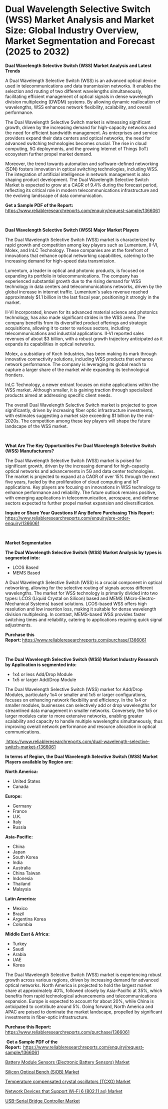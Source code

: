 <p><h1>Dual Wavelength Selective Switch (WSS) Market Analysis and Market Size: Global Industry Overview, Market Segmentation and Forecast (2025 to 2032)</h1></p><p><strong>Dual Wavelength Selective Switch (WSS) Market Analysis and Latest Trends</strong></p>
<p><p>A Dual Wavelength Selective Switch (WSS) is an advanced optical device used in telecommunications and data transmission networks. It enables the selection and routing of two different wavelengths simultaneously, facilitating efficient management of optical signals in dense wavelength division multiplexing (DWDM) systems. By allowing dynamic reallocation of wavelengths, WSS enhances network flexibility, scalability, and overall performance.</p><p>The Dual Wavelength Selective Switch market is witnessing significant growth, driven by the increasing demand for high-capacity networks and the need for efficient bandwidth management. As enterprises and service providers expand their data centers and optical networks, the need for advanced switching technologies becomes crucial. The rise in cloud computing, 5G deployments, and the growing Internet of Things (IoT) ecosystem further propel market demand.</p><p>Moreover, the trend towards automation and software-defined networking (SDN) fosters innovation in optical switching technologies, including WSS. The integration of artificial intelligence in network management is also shaping product development. The Dual Wavelength Selective Switch Market is expected to grow at a CAGR of 9.4% during the forecast period, reflecting its critical role in modern telecommunications infrastructure and the evolving landscape of data communication.</p></p>
<p><strong>Get a Sample PDF of the Report:&nbsp;</strong> <a href="https://www.reliableresearchreports.com/enquiry/request-sample/1366061?utm_campaign=28&utm_medium=2&utm_source=Github&utm_content=ia&utm_term=12022025&utm_id=dual-wavelength-selective-switch-wss">https://www.reliableresearchreports.com/enquiry/request-sample/1366061</a></p>
<p>&nbsp;</p>
<p><strong>Dual Wavelength Selective Switch (WSS) Major Market Players</strong></p>
<p><p>The Dual Wavelength Selective Switch (WSS) market is characterized by rapid growth and competition among key players such as Lumentum, II-VI, Molex, and InLC Technology. These companies are at the forefront of innovations that enhance optical networking capabilities, catering to the increasing demand for high-speed data transmission.</p><p>Lumentum, a leader in optical and photonic products, is focused on expanding its portfolio in telecommunications. The company has experienced substantial growth due to the rising demand for WSS technology in data centers and telecommunications networks, driven by the global increase in internet traffic. Lumentum's sales revenue reached approximately $1.1 billion in the last fiscal year, positioning it strongly in the market.</p><p>II-VI Incorporated, known for its advanced material science and photonics technology, has also made significant strides in the WSS arena. The company benefits from its diversified product offerings and strategic acquisitions, allowing it to cater to various sectors, including telecommunications and industrial applications. II-VI reported sales revenues of about $3 billion, with a robust growth trajectory anticipated as it expands its capabilities in optical networks.</p><p>Molex, a subsidiary of Koch Industries, has been making its mark through innovative connectivity solutions, including WSS products that enhance network performance. The company is leveraging its global reach to capture a larger share of the market while expanding its technological frontiers.</p><p>InLC Technology, a newer entrant focuses on niche applications within the WSS market. Although smaller, it is gaining traction through specialized products aimed at addressing specific client needs.</p><p>The overall Dual Wavelength Selective Switch market is projected to grow significantly, driven by increasing fiber optic infrastructure investments, with estimates suggesting a market size exceeding $1 billion by the mid-2020s. The competition among these key players will shape the future landscape of the WSS market.</p></p>
<p>&nbsp;</p>
<p><strong>What Are The Key Opportunities For Dual Wavelength Selective Switch (WSS) Manufacturers?</strong></p>
<p><p>The Dual Wavelength Selective Switch (WSS) market is poised for significant growth, driven by the increasing demand for high-capacity optical networks and advancements in 5G and data center technologies. The market is projected to expand at a CAGR of over 15% through the next five years, fueled by the proliferation of cloud computing and IoT applications. Key players are focusing on innovations in WSS technology to enhance performance and reliability. The future outlook remains positive, with emerging applications in telecommunication, aerospace, and defense sectors expected to further propel market expansion and diversification.</p></p>
<p><strong>Inquire or Share Your Questions If Any Before Purchasing This Report:</strong> <a href="https://www.reliableresearchreports.com/enquiry/pre-order-enquiry/1366061?utm_campaign=28&utm_medium=2&utm_source=Github&utm_content=ia&utm_term=12022025&utm_id=dual-wavelength-selective-switch-wss">https://www.reliableresearchreports.com/enquiry/pre-order-enquiry/1366061</a></p>
<p>&nbsp;</p>
<p><strong>Market Segmentation</strong></p>
<p><strong>The Dual Wavelength Selective Switch (WSS) Market Analysis by types is segmented into:</strong></p>
<p><ul><li>LCOS Based</li><li>MEMS Based</li></ul></p>
<p><p>A Dual Wavelength Selective Switch (WSS) is a crucial component in optical networking, allowing for the selective routing of signals across different wavelengths. The market for WSS technology is primarily divided into two types: LCOS (Liquid Crystal on Silicon) based and MEMS (Micro-Electro-Mechanical Systems) based solutions. LCOS-based WSS offers high resolution and low insertion loss, making it suitable for dense wavelength division multiplexing. In contrast, MEMS-based WSS provides faster switching times and reliability, catering to applications requiring quick signal adjustments.</p></p>
<p><strong>Purchase this Report:&nbsp;</strong><a href="https://www.reliableresearchreports.com/purchase/1366061?utm_campaign=28&utm_medium=2&utm_source=Github&utm_content=ia&utm_term=12022025&utm_id=dual-wavelength-selective-switch-wss">https://www.reliableresearchreports.com/purchase/1366061</a></p>
<p>&nbsp;</p>
<p><strong>The Dual Wavelength Selective Switch (WSS) Market Industry Research by Application is segmented into:</strong></p>
<p><ul><li>1x4 or less Add/Drop Module</li><li>1x5 or larger Add/Drop Module</li></ul></p>
<p><p>The Dual Wavelength Selective Switch (WSS) market for Add/Drop Modules, particularly 1x4 or smaller and 1x5 or larger configurations, focuses on enhancing network flexibility and efficiency. In the 1x4 or smaller modules, businesses can selectively add or drop wavelengths for streamlined data management in smaller networks. Conversely, the 1x5 or larger modules cater to more extensive networks, enabling greater scalability and capacity to handle multiple wavelengths simultaneously, thus improving overall network performance and resource allocation in optical communications.</p></p>
<p><a href="https://www.reliableresearchreports.com/dual-wavelength-selective-switch-market-r1366061?utm_campaign=28&utm_medium=2&utm_source=Github&utm_content=ia&utm_term=12022025&utm_id=dual-wavelength-selective-switch-wss">&nbsp;https://www.reliableresearchreports.com/dual-wavelength-selective-switch-market-r1366061</a></p>
<p><strong>In terms of Region, the Dual Wavelength Selective Switch (WSS) Market Players available by Region are:</strong></p>
<p>
    <p> <strong> North America: </strong>
        <ul>
            <li>United States</li>
            <li>Canada</li>
        </ul>
        </p> 
    <p> <strong> Europe: </strong>
        <ul>
            <li>Germany</li>
            <li>France</li>
            <li>U.K.</li>
            <li>Italy</li>
            <li>Russia</li>
        </ul>
        </p> 
    <p> <strong> Asia-Pacific: </strong>
        <ul>
            <li>China</li>
            <li>Japan</li>
            <li>South Korea</li>
            <li>India</li>
            <li>Australia</li>
            <li>China Taiwan</li>
            <li>Indonesia</li>
            <li>Thailand</li>
            <li>Malaysia</li>
        </ul>
        </p> 
    <p> <strong> Latin America: </strong>
        <ul>
            <li>Mexico</li>
            <li>Brazil</li>
            <li>Argentina Korea</li>
            <li>Colombia</li>
        </ul>
        </p> 
    <p> <strong> Middle East & Africa: </strong>
        <ul>
            <li>Turkey</li>
            <li>Saudi</li>
            <li>Arabia</li>
            <li>UAE</li>
            <li>Korea</li>
        </ul>
    </p>
    </p>
<p><p>The Dual Wavelength Selective Switch (WSS) market is experiencing robust growth across various regions, driven by increasing demand for advanced optical networks. North America is projected to hold the largest market share at approximately 40%, followed closely by Asia-Pacific at 35%, which benefits from rapid technological advancements and telecommunications expansion. Europe is expected to account for about 20%, while China is anticipated to contribute around 5%. Going forward, North America and APAC are poised to dominate the market landscape, propelled by significant investments in fiber-optic infrastructure.</p></p>
<p><strong>Purchase this Report: </strong><a href="https://www.reliableresearchreports.com/purchase/1366061?utm_campaign=28&utm_medium=2&utm_source=Github&utm_content=ia&utm_term=12022025&utm_id=dual-wavelength-selective-switch-wss">https://www.reliableresearchreports.com/purchase/1366061</a></p>
<p>&nbsp;<strong>Get a Sample PDF of the Report:&nbsp;&nbsp;</strong><a href="https://www.reliableresearchreports.com/enquiry/request-sample/1366061?utm_campaign=28&utm_medium=2&utm_source=Github&utm_content=ia&utm_term=12022025&utm_id=dual-wavelength-selective-switch-wss">https://www.reliableresearchreports.com/enquiry/request-sample/1366061</a></p>
<p><strong></strong></p>
<p><p><a href="https://github.com/mohmodsiason/Market-Research-Report-List-1/blob/main/battery-module-sensors-electronic-battery-sensors-market.md?utm_campaign=28&utm_medium=2&utm_source=Github&utm_content=ia&utm_term=12022025&utm_id=dual-wavelength-selective-switch-wss">Battery Module Sensors (Electronic Battery Sensors) Market</a></p><p><a href="https://github.com/anggigpps/Market-Research-Report-List-1/blob/main/silicon-optical-bench-siob-market.md?utm_campaign=28&utm_medium=2&utm_source=Github&utm_content=ia&utm_term=12022025&utm_id=dual-wavelength-selective-switch-wss">Silicon Optical Bench (SiOB) Market</a></p><p><a href="https://github.com/saoneubeh8/Market-Research-Report-List-1/blob/main/temperature-compensated-crystal-oscillators-tcxo-market.md?utm_campaign=28&utm_medium=2&utm_source=Github&utm_content=ia&utm_term=12022025&utm_id=dual-wavelength-selective-switch-wss">Temperature compensated crystal oscillators (TCXO) Market</a></p><p><a href="https://github.com/deyniphytic/Market-Research-Report-List-1/blob/main/network-devices-that-support-wi-fi-6-80211-ax-market.md?utm_campaign=28&utm_medium=2&utm_source=Github&utm_content=ia&utm_term=12022025&utm_id=dual-wavelength-selective-switch-wss">Network Devices that Support Wi-Fi 6 (802.11 ax) Market</a></p><p><a href="https://github.com/haaszgettre6/Market-Research-Report-List-1/blob/main/usb-serial-bridge-controller-market.md?utm_campaign=28&utm_medium=2&utm_source=Github&utm_content=ia&utm_term=12022025&utm_id=dual-wavelength-selective-switch-wss">USB-Serial Bridge Controller Market</a></p></p>